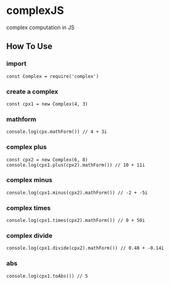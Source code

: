 # complexJS

complex computation in JS

## How To Use

### import

```
const Complex = require('complex')
```

### create a complex

```
const cpx1 = new Complex(4, 3)
```

### mathform

```
console.log(cpx.mathForm()) // 4 + 3i
```

### complex plus

```
const cpx2 = new Complex(6, 8)
console.log(cpx1.plus(cpx2).mathForm()) // 10 + 11i
```

### complex minus

```
console.log(cpx1.minus(cpx2).mathForm()) // -2 + -5i
```

### complex times

```
console.log(cpx1.times(cpx2).mathForm()) // 0 + 50i
```

### complex divide

```
console.log(cpx1.divide(cpx2).mathForm()) // 0.48 + -0.14i
```

### abs

```
console.log(cpx1.toAbs()) // 5
```
